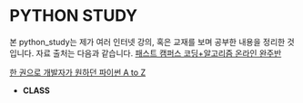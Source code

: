 # PYTHON STUDY

본 python_study는 제가 여러 인터넷 강의, 혹은 교재를 보며 공부한 내용을 정리한 것입니다.
자료 출처는 다음과 같습니다.
[패스트 캠퍼스 코딩+알고리즘 온라인 완주반](https://www.fastcampus.co.kr/cat_online_challenge?_ga=2.50312422.1996152777.1599299555-273309958.1597798971)

[한 권으로 개발자가 원하던 파이썬 A to Z](http://www.yes24.com/Product/Goods/84183174)

- **CLASS**
